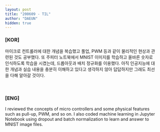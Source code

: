 ```yaml
---
layout: post
title: "200609 - TIL"
author: "DAEUN"
hidden: true
---
```


### [KOR]
마이크로 컨트롤러에 대한 개념을 복습했고 풀업, PWM 등과 같이 물리적인 현상과 관련된 것도 공부했다. 또 주피터 노트북에서 MNIST 이미지를 학습하고 올바른 숫자로 인식하도록 학습을 시켰는데, 드롭아웃과 배치 정규화를 이용했다. 아직 인공지능에 대한 개념과 실습 내용을 충분히 이해하고 있다고 생각하지 않아 답답하지만 그래도 최선을 다해 알아갈 것이다.
<br><br><br>
### [ENG]
I reviewed the concepts of micro controllers and some physical features such as pull-up, PWM, and so on. I also coded machine learning in Jupyter Notebook using dropout and batch normalization to learn and answer to MNIST image files.